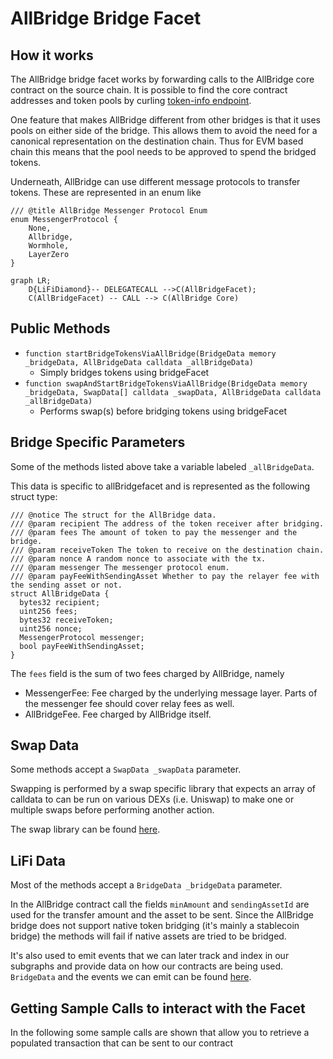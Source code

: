 # AllBridge Bridge Facet

## How it works

The AllBridge bridge facet works by forwarding calls to the AllBridge core contract on the source chain. It is possible to find the core contract addresses and token pools by curling [token-info endpoint](https://core.api.allbridgecoreapi.net/token-info).

One feature that makes AllBridge different from other bridges is that it uses pools on either side of the bridge. This allows them to avoid the need for a canonical representation on the destination chain. Thus for EVM based chain this means that the pool needs to be approved to spend the bridged tokens.

Underneath, AllBridge can use different message protocols to transfer tokens. These are represented in an enum like

```
/// @title AllBridge Messenger Protocol Enum
enum MessengerProtocol {
    None,
    Allbridge,
    Wormhole,
    LayerZero
}
```

```mermaid
graph LR;
    D{LiFiDiamond}-- DELEGATECALL -->C(AllBridgeFacet);
    C(AllBridgeFacet) -- CALL --> C(AllBridge Core)
```

## Public Methods

- `function startBridgeTokensViaAllBridge(BridgeData memory _bridgeData, AllBridgeData calldata _allBridgeData)`
  - Simply bridges tokens using bridgeFacet
- `function swapAndStartBridgeTokensViaAllBridge(BridgeData memory _bridgeData, SwapData[] calldata _swapData, AllBridgeData calldata _allBridgeData)`
  - Performs swap(s) before bridging tokens using bridgeFacet

## Bridge Specific Parameters

Some of the methods listed above take a variable labeled `_allBridgeData`.

This data is specific to allBridgefacet and is represented as the following struct type:

```solidity
/// @notice The struct for the AllBridge data.
/// @param recipient The address of the token receiver after bridging.
/// @param fees The amount of token to pay the messenger and the bridge.
/// @param receiveToken The token to receive on the destination chain.
/// @param nonce A random nonce to associate with the tx.
/// @param messenger The messenger protocol enum.
/// @param payFeeWithSendingAsset Whether to pay the relayer fee with the sending asset or not.
struct AllBridgeData {
  bytes32 recipient;
  uint256 fees;
  bytes32 receiveToken;
  uint256 nonce;
  MessengerProtocol messenger;
  bool payFeeWithSendingAsset;
}
```

The `fees` field is the sum of two fees charged by AllBridge, namely

- MessengerFee: Fee charged by the underlying message layer. Parts of the messenger fee should cover relay fees as well.
- AllBridgeFee. Fee charged by AllBridge itself.

## Swap Data

Some methods accept a `SwapData _swapData` parameter.

Swapping is performed by a swap specific library that expects an array of calldata to can be run on various DEXs (i.e. Uniswap) to make one or multiple swaps before performing another action.

The swap library can be found [here](../src/Libraries/LibSwap.sol).

## LiFi Data

Most of the methods accept a `BridgeData _bridgeData` parameter.

In the AllBridge contract call the fields `minAmount` and `sendingAssetId` are used for the transfer amount and the asset to be sent. Since the AllBridge bridge does not support native token bridging (it's mainly a stablecoin bridge) the methods will fail if native assets are tried to be bridged.

It's also used to emit events that we can later track and index in our subgraphs and provide data on how our contracts are being used. `BridgeData` and the events we can emit can be found [here](../src/Interfaces/ILiFi.sol).

## Getting Sample Calls to interact with the Facet

In the following some sample calls are shown that allow you to retrieve a populated transaction that can be sent to our contract
